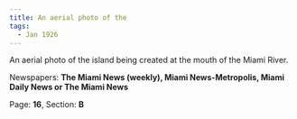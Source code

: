 ```yaml
---  
title: An aerial photo of the  
tags:  
  - Jan 1926  
---  
```

  
An aerial photo of the island being created at the mouth of the Miami River.  
  
Newspapers: **The Miami News (weekly), Miami News-Metropolis, Miami Daily News or The Miami News**  
  
Page: **16**, Section: **B** 
